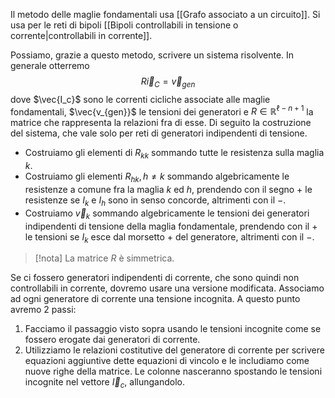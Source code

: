 Il metodo delle maglie fondamentali usa [[Grafo associato a un circuito]].
Si usa per le reti di bipoli [[Bipoli controllabili in tensione o corrente|controllabili in corrente]].

Possiamo, grazie a questo metodo, scrivere un sistema risolvente.
In generale otterremo $$R\vec{i}_{C}=\vec{v}_{gen}$$
dove $\vec{I_c}$ sono le correnti cicliche associate alle maglie fondamentali, $\vec{v_{gen}}$ le tensioni dei generatori e $R\in \mathbb{R}^{\ell -n+1}$ la matrice che rappresenta la relazioni fra di esse.
Di seguito la costruzione del sistema, che vale solo per reti di generatori indipendenti di tensione.
- Costruiamo gli elementi di $R_{kk}$ sommando tutte le resistenza sulla maglia $k$.
- Costruiamo gli elementi $R_{hk}, h\not = k$ sommando algebricamente le resistenze a comune fra la maglia $k$ ed $h$, prendendo con il segno $+$ le resistenze se $I_{k}$ e $I_{h}$ sono in senso concorde, altrimenti con il $-$.
- Costruiamo $\vec{v}_{k}$ sommando algebricamente le tensioni dei generatori indipendenti di tensione della maglia fondamentale, prendendo con il $+$ le tensioni se $I_{k}$ esce dal morsetto $+$ del generatore, altrimenti con il $-$.

>[!nota]
>La matrice $R$ è simmetrica.

Se ci fossero generatori indipendenti di corrente, che sono quindi non controllabili in corrente, dovremo usare una versione modificata.
Associamo ad ogni generatore di corrente una tensione incognita.
A questo punto avremo 2 passi: 
1) Facciamo il passaggio visto sopra usando le tensioni incognite come se fossero erogate dai generatori di corrente.
2) Utilizziamo le relazioni costitutive del generatore di corrente per scrivere equazioni aggiuntive dette equazioni di vincolo e le includiamo come nuove righe della matrice. Le colonne nasceranno spostando le tensioni incognite nel vettore $\vec{I}_{c}$, allungandolo.



